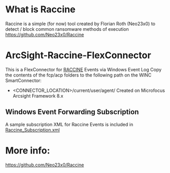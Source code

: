 # What is Raccine
Raccine is a simple (for now) tool created by Florian Roth (Neo23x0) to detect / block common ransomware methods of execution
https://github.com/Neo23x0/Raccine

# ArcSight-Raccine-FlexConnector
This is a FlexConnector for [RACCINE](https://github.com/Neo23x0/Raccine) Events via Windows Event Log
Copy the contents of the fcp/acp folders to the following path on the WINC SmartConnector:
* <CONNECTOR_LOCATION>/current/user/agent/
Created on Microfocus Arcsight Framework 8.x

## Windows Event Forwarding Subscription
A sample subscription XML for Raccine Events is included in [Raccine_Subscription.xml](/WEC/Raccine_Subscription.xml)

# More info:
https://github.com/Neo23x0/Raccine
